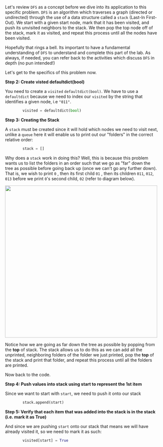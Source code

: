 <!---title{print_ordered_file_structure() Function Part 1 Explained}--->

<!--badges={Python:18,Algorithms:18}-->

<!--concepts={directedGraphs, introToGraphs, useOfGraphs, Depth First Search (DFS), Stack Manipulation}-->

Let's review `DFS` as a concept before we dive into its application to this specific problem. `DFS` is an algorithm which traverses a graph (directed or undirected) through the use of a data structure called a `stack` (Last-In First-Out). We start with a given start node, mark that it has been visited, and push its unvisited neighbors to the stack. We then pop the top node off of the stack, mark it as visited, and repeat this process until all the nodes have been visited. 

Hopefully that rings a bell. Its important to have a fundamental understanding of `DFS` to understand and complete this part of the lab. As always, if needed, you can refer back to the activities which discuss `DFS` in depth (no pun intended!)

Let's get to the specifics of this problem now.

**Step 2: Create visted defaultdict(bool)**

You need to create a `visited`  `defaultdict(bool)`. We have to use a `defaultdict` because we need to index our `visited` by the string that identifies a given node, i.e `"011"`. 

```python
        visited = defaultdict(bool)
```

**Step 3: Creating the Stack**

A `stack` must be created since it will hold which nodes we need to visit next, unlike a `queue` here it will enable us to print out our "folders" in the correct relative order:

```python
		stack = []
```

Why does a `stack` work in doing this? Well, this is because this problem wants us to list the folders in an order such that we go as "far" down the tree as possible before going back up (once we can't go any further down). That is, we wish to print `0` , then its first child `01` , then its children `011`, `012`, `013` before we print `0`'s second child, `02` (refer to diagram below). 

<img src = "https://i.imgur.com/QLKG9H1.jpg" width = "500px"/>

Notice how we are going as far down the tree as possible by popping from the **top** of stack. The stack allows us to do this as we can add all the unprinted, neighboring folders of the folder we just printed, pop the **top** of the stack and print that folder, and repeat this process until all the folders are printed.

Now back to the code.    

**Step 4: Push values into stack using start to represent the 1st item**

Since we want to start with `start`, we need to push it onto our stack

```python
		stack.append(start)
```

**Step 5: Verify that each item that was added into the stack is in the stack (i.e. mark it as True)**

And since we are pushing `start` onto our stack that means we will have already visited it, so we need to mark it as such:

```python
		visited[start] = True
```

